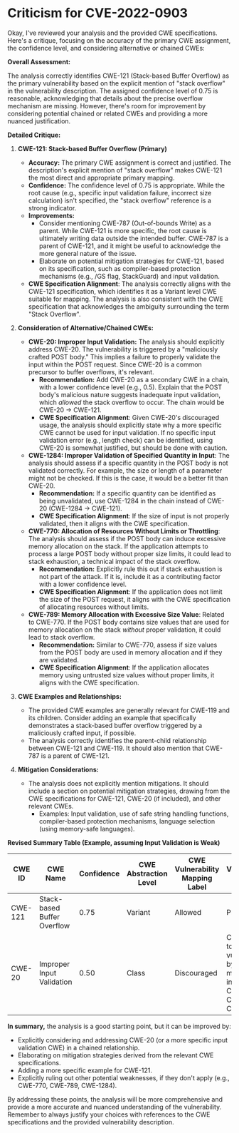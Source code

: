 # Criticism for CVE-2022-0903

Okay, I've reviewed your analysis and the provided CWE specifications. Here's a critique, focusing on the accuracy of the primary CWE assignment, the confidence level, and considering alternative or chained CWEs:

**Overall Assessment:**

The analysis correctly identifies CWE-121 (Stack-based Buffer Overflow) as the primary vulnerability based on the explicit mention of "stack overflow" in the vulnerability description. The assigned confidence level of 0.75 is reasonable, acknowledging that details about the precise overflow mechanism are missing. However, there's room for improvement by considering potential chained or related CWEs and providing a more nuanced justification.

**Detailed Critique:**

1.  **CWE-121: Stack-based Buffer Overflow (Primary)**

    *   **Accuracy:** The primary CWE assignment is correct and justified. The description's explicit mention of "stack overflow" makes CWE-121 the most direct and appropriate primary mapping.
    *   **Confidence:** The confidence level of 0.75 is appropriate. While the root cause (e.g., specific input validation failure, incorrect size calculation) isn't specified, the "stack overflow" reference is a strong indicator.
    *   **Improvements:**
        *   Consider mentioning CWE-787 (Out-of-bounds Write) as a parent. While CWE-121 is more specific, the root cause is ultimately writing data outside the intended buffer. CWE-787 is a parent of CWE-121, and it might be useful to acknowledge the more general nature of the issue.
        *   Elaborate on potential mitigation strategies for CWE-121, based on its specification, such as compiler-based protection mechanisms (e.g., /GS flag, StackGuard) and input validation.
    *   **CWE Specification Alignment**: The analysis correctly aligns with the CWE-121 specification, which identifies it as a Variant level CWE suitable for mapping. The analysis is also consistent with the CWE specification that acknowledges the ambiguity surrounding the term "Stack Overflow".

2.  **Consideration of Alternative/Chained CWEs:**

    *   **CWE-20: Improper Input Validation:**  The analysis should explicitly address CWE-20. The vulnerability is triggered by a "maliciously crafted POST body." This implies a failure to properly validate the input within the POST request. Since CWE-20 is a common precursor to buffer overflows, it's relevant.
        *   **Recommendation:** Add CWE-20 as a secondary CWE in a chain, with a lower confidence level (e.g., 0.5). Explain that the POST body's malicious nature suggests inadequate input validation, which *allowed* the stack overflow to occur. The chain would be CWE-20 -> CWE-121.
        *   **CWE Specification Alignment**: Given CWE-20's discouraged usage, the analysis should explicitly state why a more specific CWE cannot be used for input validation. If no specific input validation error (e.g., length check) can be identified, using CWE-20 is somewhat justified, but should be done with caution.
    *   **CWE-1284: Improper Validation of Specified Quantity in Input**:  The analysis should assess if a specific quantity in the POST body is not validated correctly. For example, the size or length of a parameter might not be checked. If this is the case, it would be a better fit than CWE-20.
        *   **Recommendation:** If a specific quantity can be identified as being unvalidated, use CWE-1284 in the chain instead of CWE-20 (CWE-1284 -> CWE-121).
        *   **CWE Specification Alignment**: If the size of input is not properly validated, then it aligns with the CWE specification.
    *   **CWE-770: Allocation of Resources Without Limits or Throttling**: The analysis should assess if the POST body can induce excessive memory allocation on the stack. If the application attempts to process a large POST body without proper size limits, it could lead to stack exhaustion, a technical impact of the stack overflow.
        *   **Recommendation:** Explicitly rule this out if stack exhaustion is not part of the attack. If it is, include it as a contributing factor with a lower confidence level.
        *   **CWE Specification Alignment**: If the application does not limit the size of the POST request, it aligns with the CWE specification of allocating resources without limits.
    *   **CWE-789: Memory Allocation with Excessive Size Value**:  Related to CWE-770. If the POST body contains size values that are used for memory allocation on the stack *without* proper validation, it could lead to stack overflow.
        *   **Recommendation:** Similar to CWE-770, assess if size values from the POST body are used in memory allocation and if they are validated.
        *   **CWE Specification Alignment**: If the application allocates memory using untrusted size values without proper limits, it aligns with the CWE specification.

3.  **CWE Examples and Relationships:**

    *   The provided CWE examples are generally relevant for CWE-119 and its children. Consider adding an example that specifically demonstrates a stack-based buffer overflow triggered by a maliciously crafted input, if possible.
    *   The analysis correctly identifies the parent-child relationship between CWE-121 and CWE-119. It should also mention that CWE-787 is a parent of CWE-121.

4.  **Mitigation Considerations:**

    *   The analysis does not explicitly mention mitigations. It should include a section on potential mitigation strategies, drawing from the CWE specifications for CWE-121, CWE-20 (if included), and other relevant CWEs.
        *   Examples: Input validation, use of safe string handling functions, compiler-based protection mechanisms, language selection (using memory-safe languages).

**Revised Summary Table (Example, assuming Input Validation is Weak)**

| CWE ID | CWE Name | Confidence | CWE Abstraction Level | CWE Vulnerability Mapping Label | CWE-Vulnerability Mapping Notes |
|---|---|---|---|---|---|
| CWE-121 | Stack-based Buffer Overflow | 0.75 | Variant | Allowed | Primary CWE |
| CWE-20 | Improper Input Validation | 0.50 | Class | Discouraged | Contributes to vulnerability by allowing malicious input.  Chained: CWE-20 -> CWE-121 |

**In summary,** the analysis is a good starting point, but it can be improved by:

*   Explicitly considering and addressing CWE-20 (or a more specific input validation CWE) in a chained relationship.
*   Elaborating on mitigation strategies derived from the relevant CWE specifications.
*   Adding a more specific example for CWE-121.
*   Explicitly ruling out other potential weaknesses, if they don't apply (e.g., CWE-770, CWE-789, CWE-1284).

By addressing these points, the analysis will be more comprehensive and provide a more accurate and nuanced understanding of the vulnerability. Remember to always justify your choices with references to the CWE specifications and the provided vulnerability description.